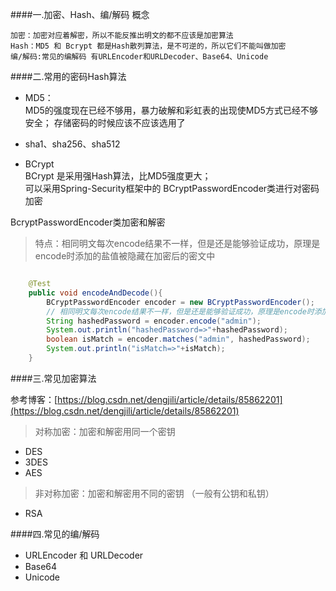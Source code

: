 ####一.加密、Hash、编/解码 概念  
	
	加密：加密对应着解密，所以不能反推出明文的都不应该是加密算法  
	Hash：MD5 和 Bcrypt 都是Hash散列算法，是不可逆的，所以它们不能叫做加密  
	编/解码:常见的编解码 有URLEncoder和URLDecoder、Base64、Unicode

####二.常用的密码Hash算法 
  
- MD5：  
  MD5的强度现在已经不够用，暴力破解和彩虹表的出现使MD5方式已经不够安全； 
  存储密码的时候应该不应该选用了   

- sha1、sha256、sha512 

- BCrypt  
	BCrypt 是采用强Hash算法，比MD5强度更大；   
	可以采用Spring-Security框架中的 BCryptPasswordEncoder类进行对密码加密  

BcryptPasswordEncoder类加密和解密

>特点：相同明文每次encode结果不一样，但是还是能够验证成功，原理是encode时添加的盐值被隐藏在加密后的密文中
 

```java

    @Test
    public void encodeAndDecode(){
        BCryptPasswordEncoder encoder = new BCryptPasswordEncoder();
        // 相同明文每次encode结果不一样，但是还是能够验证成功，原理是encode时添加的盐值被隐藏在加密后的密文中
        String hashedPassword = encoder.encode("admin");
        System.out.println("hashedPassword=>"+hashedPassword);
        boolean isMatch = encoder.matches("admin", hashedPassword);
        System.out.println("isMatch=>"+isMatch);
    }

```

  

####三.常见加密算法   

参考博客：[https://blog.csdn.net/dengjili/article/details/85862201](https://blog.csdn.net/dengjili/article/details/85862201)   

>  对称加密：加密和解密用同一个密钥   
 
- DES
- 3DES
- AES   

>  非对称加密：加密和解密用不同的密钥 （一般有公钥和私钥）   

- RSA

####四.常见的编/解码  

- URLEncoder 和 URLDecoder     
- Base64  
- Unicode 

  

   
